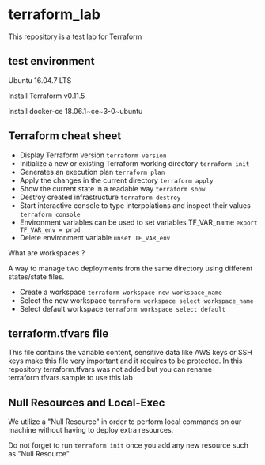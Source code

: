 # terraform_lab #
This repository is a test lab for Terraform

## test environment ##

Ubuntu 16.04.7 LTS

Install Terraform v0.11.5

Install docker-ce 18.06.1~ce~3-0~ubuntu

## Terraform cheat sheet ##

- Display Terraform version
````terraform version````
- Initialize a new or existing Terraform working directory
````terraform init````
- Generates an execution plan
````terraform plan````
- Apply the changes in the current directory
````terraform apply````
- Show the current state in a readable way
````terraform show````
- Destroy created infrastructure
````terraform destroy````
- Start interactive console to type interpolations and inspect their values
````terraform console````
- Environment variables can be used to set variables TF_VAR_name
````export TF_VAR_env = prod````
- Delete environment variable
````unset TF_VAR_env````

What are workspaces ?

A way to manage two deployments from the same directory using different states/state files.

- Create a workspace
````terraform workspace new workspace_name````
- Select the new workspace
````terraform workspace select workspace_name````
- Select default workspace
````terraform workspace select default````

## terraform.tfvars file ##

This file contains the variable content, sensitive data like AWS keys or SSH keys make this file very important and it requires to be protected. In this repository terraform.tfvars was not added but you can rename terraform.tfvars.sample to use this lab

## Null Resources and Local-Exec ##

We utilize a "Null Resource" in order to perform local commands on our machine without having to deploy extra resources.

Do not forget to run ````terraform init```` once you add any new resource such as "Null Resource" 
